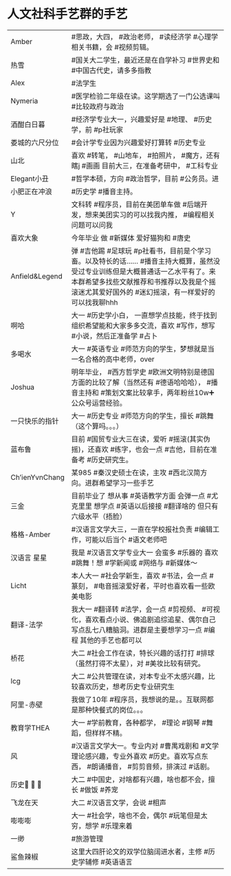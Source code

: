 # 人文社科手艺群的手艺




|                |                                                              |
| -------------- | ------------------------------------------------------------ |
| Amber          | #思政，大四， #政治老师， #读经济学 #心理学相关书籍，会 #视频剪辑。 |
| 热雪           | #国关大二学生，最近还是在自学补习 #世界史和 #中国古代史，请多多指教 |
| Alex           | #法学生                                                      |
| Nymeria        | #医学检验二年级在读。这学期选了一门公选课叫 #比较政府与政治  |
| 酒酣白日暮     | #经济学专业大一，兴趣爱好是 #地理、 #历史学，前 #p社玩家     |
| 娄城的六尺分位 | #会计学专业因为兴趣爱好打算转 #历史专业                      |
| 山北           | 喜欢 #转笔， #山地车， #拍照片， #魔方，还有瞎j #画画  目前大三，在准备考研中， #工科专业 |
| Elegant小丑    | #哲学本硕，方向 #政治哲学，目前 #公务员。进                  |
| 小肥正在冲浪   | #历史学 #播音主持。                                          |
| Y              | 文科转 #程序员，目前在美团单车做 #后端开发，想来美团实习的可以找我内推， #编程相关问题可以问我 |
| 喜欢大象       | 今年毕业   做 #新媒体 爱好猫狗和 #唐史                       |
| Anfield&Legend | 弹 #吉他踢 #足球玩 #p社看书，目前是个学习畜。以及特长的话…… #播音主持大概算，虽然没受过专业训练但是大概普通话一乙水平有了。来本群希望多找些文献推荐和书推荐以及我是个摇滚迷尤其爱好国外的 #迷幻摇滚，有一样爱好的可以找我聊hhh |
| 啊哈           | 大一 #历史学小白， 一直想学点技能，终于找到组织希望能和大家多多交流，喜欢 #写作，想写 #小说，然后正准备学 #占卜 |
| 多喝水         | 大一 #英语专业 #师范方向的学生，梦想就是当一名合格的高中老师，over |
| Joshua         | 明年毕业， #西方哲学史 #欧洲文明特别是德国方面的比较了解（当然还有 #德语哈哈哈）， #播音主持和 #策划文案比较拿手，两年粉丝10w➕公众号运营经验。 |
| 一只快乐的指针 | 大一 #历史专业 #师范方向的学生，擅长 #跳舞（这个算吗。。。） |
| 蓝布鲁         | 目前 #国贸专业大三在读，爱听 #摇滚(其实伪摇)，还喜欢 #练字，也会一点 #吉他，目前在准备考 #历史研究生。 |
| Ch’ienYvnChang | 某985 #秦汉史硕士在读，主攻 #西北汉简方向。进群希望学习一些手艺 |
| 三金           | 目前毕业了 想从事 #英语教学方面 会弹一点 #尤克里里 想学点 #英语以后接接 #翻译啥的 但只有六级水平（捂脸） |
| 格格-Amber     | #汉语言文学大三，一直在学校报社负责 #编辑工作，可能以后当个 #语文老师吧 |
| 汉语言 星星    | 我是 #汉语言文学专业大一 会蛮多 #乐器的 喜欢 #跳舞！想 #学新闻或 #网络与 #新媒体～ |
| Licht          | 本人大一 #社会学新生，喜欢 #书法，会一点 #篆刻， #电音摇滚爱好者，平时也喜欢看一些欧美电影 |
| 翻译-法学      | 我大一 #翻译转 #法学，会一点 #剪视频、 #可视化，喜欢看点小说、佛追剧追综追星、偶尔自己写点乱七八糟脑洞。进群是主要想学习一点 #编程  其他的手艺也都可以 |
| 桥花           | 大二 #社会工作在读，特长兴趣的话打打 #排球（虽然打得不太星），对 #美妆比较有研究。 |
| lcg            | 大二 #公共管理在读，对本专业不太感兴趣，比较喜欢历史，想考历史专业研究生 |
| 阿里-赤壁      | 我做了10年 #程序员，我想说的是。。互联网都是那种快餐式的岗位。。。 |
| 教育学THEA     | 大一 #学前教育，各种都学， #理论 #钢琴 #舞蹈，但样样不精。   |
| 风             | #汉语言文学大一。专业内对 #曹禺戏剧和 #文学理论感兴趣，专业外喜欢 #历史。喜欢写点东西， #朗诵播音， #剪剪音频，排演过 #话剧。 |
| 历史🙈 🙉 🙊      | 大二 #中国史，对啥都有兴趣，啥也都不会，擅长 #做饭 #养宠     |
| 飞龙在天       | 大二 #汉语言文学，会说 #相声                                 |
| 嘭嘭嘭         | 大一 #社会学，啥也不会，偶尔 #玩笔但是太穷，想学 #乐理来着   |
| 一缈           | #旅游管理                                                    |
| 鲨鱼辣椒       | 这里大四肝论文的双学位脑阔进水者，主修 #历史学辅修 #英语语言 |


